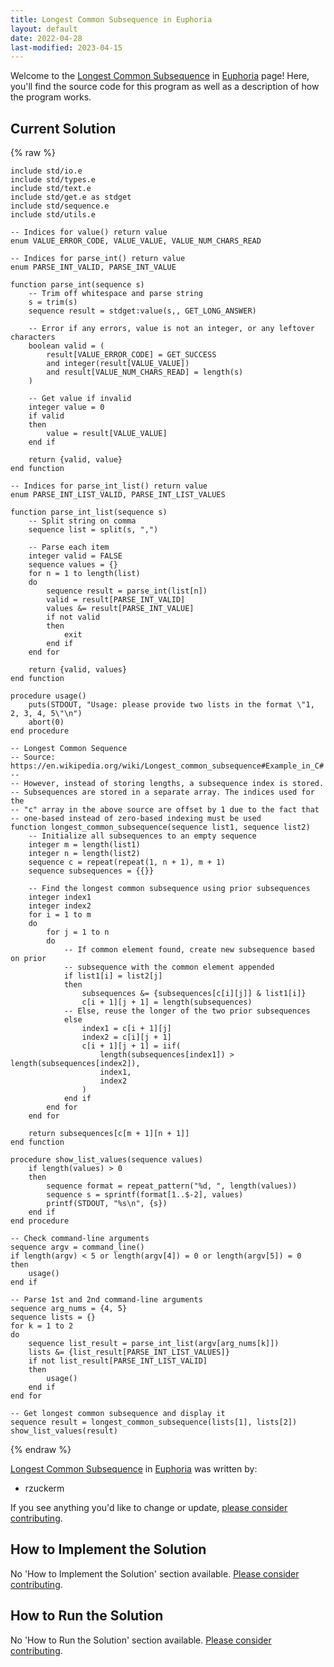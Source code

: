 ```yaml
---
title: Longest Common Subsequence in Euphoria
layout: default
date: 2022-04-28
last-modified: 2023-04-15
---
```


Welcome to the [Longest Common Subsequence](https://sampleprograms.io/projects/longest-common-subsequence) in [Euphoria](https://sampleprograms.io/languages/euphoria) page! Here, you'll find the source code for this program as well as a description of how the program works.

## Current Solution

{% raw %}

```euphoria
include std/io.e
include std/types.e
include std/text.e
include std/get.e as stdget
include std/sequence.e
include std/utils.e

-- Indices for value() return value
enum VALUE_ERROR_CODE, VALUE_VALUE, VALUE_NUM_CHARS_READ

-- Indices for parse_int() return value
enum PARSE_INT_VALID, PARSE_INT_VALUE

function parse_int(sequence s)
    -- Trim off whitespace and parse string
    s = trim(s)
    sequence result = stdget:value(s,, GET_LONG_ANSWER)

    -- Error if any errors, value is not an integer, or any leftover characters
    boolean valid = (
        result[VALUE_ERROR_CODE] = GET_SUCCESS
        and integer(result[VALUE_VALUE])
        and result[VALUE_NUM_CHARS_READ] = length(s)
    )

    -- Get value if invalid
    integer value = 0
    if valid
    then
        value = result[VALUE_VALUE]
    end if

    return {valid, value}
end function

-- Indices for parse_int_list() return value
enum PARSE_INT_LIST_VALID, PARSE_INT_LIST_VALUES

function parse_int_list(sequence s)
    -- Split string on comma
    sequence list = split(s, ",")

    -- Parse each item
    integer valid = FALSE
    sequence values = {}
    for n = 1 to length(list)
    do
        sequence result = parse_int(list[n])
        valid = result[PARSE_INT_VALID]
        values &= result[PARSE_INT_VALUE]
        if not valid
        then
            exit
        end if
    end for

    return {valid, values}
end function

procedure usage()
    puts(STDOUT, "Usage: please provide two lists in the format \"1, 2, 3, 4, 5\"\n")
    abort(0)
end procedure

-- Longest Common Sequence
-- Source: https://en.wikipedia.org/wiki/Longest_common_subsequence#Example_in_C#
--
-- However, instead of storing lengths, a subsequence index is stored.
-- Subsequences are stored in a separate array. The indices used for the
-- "c" array in the above source are offset by 1 due to the fact that
-- one-based instead of zero-based indexing must be used
function longest_common_subsequence(sequence list1, sequence list2)
    -- Initialize all subsequences to an empty sequence
    integer m = length(list1)
    integer n = length(list2)
    sequence c = repeat(repeat(1, n + 1), m + 1)
    sequence subsequences = {{}}

    -- Find the longest common subsequence using prior subsequences
    integer index1
    integer index2
    for i = 1 to m
    do
        for j = 1 to n
        do
            -- If common element found, create new subsequence based on prior
            -- subsequence with the common element appended
            if list1[i] = list2[j]
            then
                subsequences &= {subsequences[c[i][j]] & list1[i]}
                c[i + 1][j + 1] = length(subsequences)
            -- Else, reuse the longer of the two prior subsequences
            else
                index1 = c[i + 1][j]
                index2 = c[i][j + 1]
                c[i + 1][j + 1] = iif(
                    length(subsequences[index1]) > length(subsequences[index2]),
                    index1,
                    index2
                )
            end if
        end for
    end for

    return subsequences[c[m + 1][n + 1]]
end function

procedure show_list_values(sequence values)
    if length(values) > 0
    then
        sequence format = repeat_pattern("%d, ", length(values))
        sequence s = sprintf(format[1..$-2], values)
        printf(STDOUT, "%s\n", {s})
    end if
end procedure

-- Check command-line arguments
sequence argv = command_line()
if length(argv) < 5 or length(argv[4]) = 0 or length(argv[5]) = 0
then
    usage()
end if

-- Parse 1st and 2nd command-line arguments
sequence arg_nums = {4, 5}
sequence lists = {}
for k = 1 to 2
do
    sequence list_result = parse_int_list(argv[arg_nums[k]])
    lists &= {list_result[PARSE_INT_LIST_VALUES]}
    if not list_result[PARSE_INT_LIST_VALID]
    then
        usage()
    end if
end for

-- Get longest common subsequence and display it
sequence result = longest_common_subsequence(lists[1], lists[2])
show_list_values(result)
```

{% endraw %}

[Longest Common Subsequence](https://sampleprograms.io/projects/longest-common-subsequence) in [Euphoria](https://sampleprograms.io/languages/euphoria) was written by:

- rzuckerm

If you see anything you'd like to change or update, [please consider contributing](https://github.com/TheRenegadeCoder/sample-programs).

## How to Implement the Solution

No 'How to Implement the Solution' section available. [Please consider contributing](https://github.com/TheRenegadeCoder/sample-programs-website).

## How to Run the Solution

No 'How to Run the Solution' section available. [Please consider contributing](https://github.com/TheRenegadeCoder/sample-programs-website).